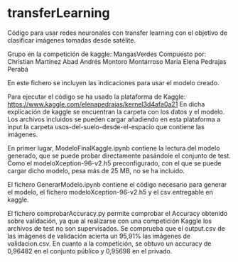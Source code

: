 # transferLearning
Código para usar redes neuronales con transfer learning con el objetivo de clasificar imágenes tomadas desde satélite.


Grupo en la competición de kaggle: MangasVerdes
Compuesto por:
	Christian Martínez Abad
	Andrés Montoro Montarroso
	María Elena Pedrajas Perabá

En este fichero se incluyen las indicaciones para usar el modelo creado.

Para ejecutar el código se ha usado la plataforma de Kaggle: https://www.kaggle.com/elenapedrajas/kernel3d4afa0a21
En dicha explicación de kaggle se encuentran la carpeta con los datos y el modelo.
Los archivos incluidos se pueden cargar añadiendo en esta plataforma a input la carpeta usos-del-suelo-desde-el-espacio que contiene las imágenes.

En primer lugar, ModeloFinalKaggle.ipynb contiene la lectura del modelo generado, que se puede probar directamente pasándole el conjunto de test.
Como el modeloXception-96-v2.h5 preconfigurado, con el que se puede cargar dicho modelo, pesa más de 25 MB, no se ha incluido.

El fichero GenerarModelo.ipynb contiene el código necesario para generar el modelo, el fichero modeloXception-96-v2.h5 y el csv entregable en kaggle.

El fichero comprobarAccuracy.py permite comprobar el Accuracy obtenido sobre validación, ya que al realizarse con una competición Kaggle los archivos de test no son supervisados. Se comprueba que el output.csv de las imágenes de validación acierta un 95,91% las imágenes de validacion.csv.
En cuanto a la competición, se obtuvo un accuracy de 0,96482 en el conjunto público y 0,95698 en el privado.

